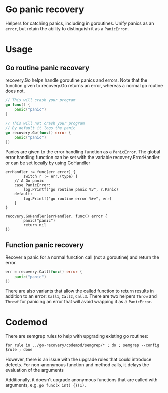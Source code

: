 # Go panic recovery

Helpers for catching panics, including in goroutines.
Unify panics as an `error`, but retain the ability to distinguish it as a `PanicError`.

# Usage

## Go routine panic recovery

recovery.Go helps handle goroutine panics and errors.
Note that the function given to recovery.Go returns an error, whereas a normal go routine does not.

``` go
// This will crash your program
go func() {
	panic("panic")
}

// This will not crash your program
// By default it logs the panic
go recovery.Go(func() error {
	panic("panic")
})
```

Panics are given to the error handling function as a `PanicError`.
The global error handling function can be set with the variable recovery.ErrorHandler or can be set locally by using GoHandler

```
errHandler := func(err error) {
        switch r := err.(type) {
	// A Go panic
	case PanicError:
		log.Printf("go routine panic %v", r.Panic)
	default:
		log.Printf("go routine error %+v", err)
	}
}

recovery.GoHandler(errHandler, func() error {
		panic("panic")
		return nil
})
```

## Function panic recovery

Recover a panic for a normal function call (not a goroutine) and return the error.

``` go
err = recovery.Call(func() error {
	panic("panic")
})
```

There are also variants that allow the called function to return results in addition to an error: `Call1`, `Call2`, `Call3`.
There are two helpers `Throw` and `Throwf` for panicing an error that will avoid wrapping it as a `PanicError`.

# Codemod

There are semgrep rules to help with upgrading existing go routines:

	for rule in ../go-recovery/codemod/semgrep/* ; do ; semgrep --config $rule ; done

However, there is an issue with the upgrade rules that could introduce defects.
For non-anonymous function and method calls, it delays the evaluation of the arguments

Additionally, it doesn't upgrade anonymous functions that are called with arguments, e.g. `go func(x int) {}(1)`.
